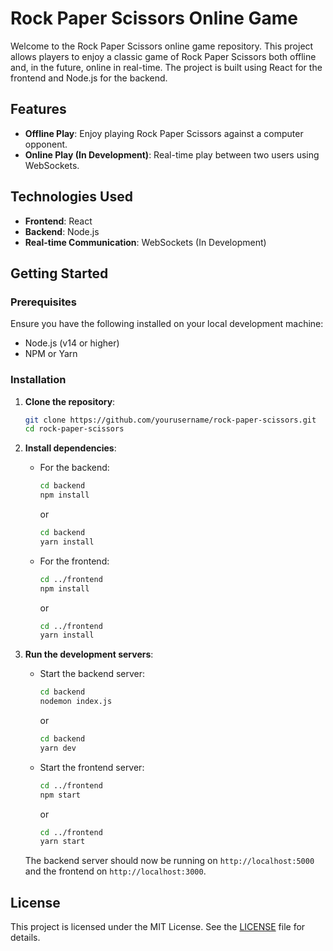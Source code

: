 # Rock Paper Scissors Online Game

Welcome to the Rock Paper Scissors online game repository. This project allows players to enjoy a classic game of Rock Paper Scissors both offline and, in the future, online in real-time. The project is built using React for the frontend and Node.js for the backend.

## Features

- **Offline Play**: Enjoy playing Rock Paper Scissors against a computer opponent.
- **Online Play (In Development)**: Real-time play between two users using WebSockets.

## Technologies Used

- **Frontend**: React
- **Backend**: Node.js
- **Real-time Communication**: WebSockets (In Development)

## Getting Started

### Prerequisites

Ensure you have the following installed on your local development machine:

- Node.js (v14 or higher)
- NPM or Yarn

### Installation

1. **Clone the repository**:

   ```bash
   git clone https://github.com/yourusername/rock-paper-scissors.git
   cd rock-paper-scissors
   ```

2. **Install dependencies**:

   - For the backend:

     ```bash
     cd backend
     npm install
     ```

     or

     ```bash
     cd backend
     yarn install
     ```

   - For the frontend:

     ```bash
     cd ../frontend
     npm install
     ```

     or

     ```bash
     cd ../frontend
     yarn install
     ```

3. **Run the development servers**:

   - Start the backend server:

     ```bash
     cd backend
     nodemon index.js
     ```

     or

     ```bash
     cd backend
     yarn dev
     ```

   - Start the frontend server:

     ```bash
     cd ../frontend
     npm start
     ```

     or

     ```bash
     cd ../frontend
     yarn start
     ```

   The backend server should now be running on `http://localhost:5000` and the frontend on `http://localhost:3000`.

## License

This project is licensed under the MIT License. See the [LICENSE](LICENSE) file for details.
